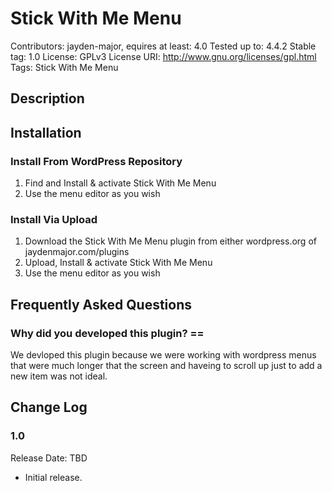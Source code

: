 # Stick With Me Menu

Contributors: jayden-major,
equires at least: 4.0
Tested up to: 4.4.2
Stable tag: 1.0
License: GPLv3
License URI: http://www.gnu.org/licenses/gpl.html
Tags: Stick With Me Menu

## Description

## Installation
### Install From WordPress Repository
1. Find and Install & activate Stick With Me Menu
2. Use the menu editor as you wish

### Install Via Upload
1. Download the Stick With Me Menu plugin from either wordpress.org of jaydenmajor.com/plugins
2. Upload, Install & activate Stick With Me Menu
3. Use the menu editor as you wish

## Frequently Asked Questions

### Why did you developed this plugin? ==
We devloped this plugin because we were working with wordpress menus that were much longer that the screen and haveing to scroll up just to add a new item was not ideal.

## Change Log

### 1.0
Release Date: TBD

* Initial release.
